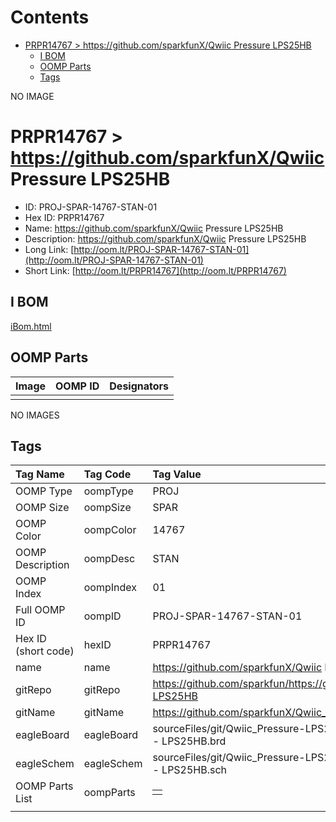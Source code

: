 



Contents
========

* [PRPR14767 > https://github.com/sparkfunX/Qwiic Pressure LPS25HB](#prpr14767--httpsgithubcomsparkfunxqwiic-pressure-lps25hb)
	* [I BOM](#i-bom)
	* [OOMP Parts](#oomp-parts)
	* [Tags](#tags)
  
NO IMAGE  
# PRPR14767 > https://github.com/sparkfunX/Qwiic Pressure LPS25HB

- ID: PROJ-SPAR-14767-STAN-01
- Hex ID: PRPR14767
- Name: https://github.com/sparkfunX/Qwiic Pressure LPS25HB
- Description: https://github.com/sparkfunX/Qwiic Pressure LPS25HB
- Long Link: [http://oom.lt/PROJ-SPAR-14767-STAN-01](http://oom.lt/PROJ-SPAR-14767-STAN-01)
- Short Link: [http://oom.lt/PRPR14767](http://oom.lt/PRPR14767)

## I BOM
  
[iBom.html](https://htmlpreview.github.io/?https://github.com/oomlout/oomlout_OOMP_projects_V2/blob/main/PROJ/SPAR/14767/STAN/01/ibom.html)
## OOMP Parts
  

|Image|OOMP ID|Designators|
| :--- | :--- | :--- |
||||
  
NO IMAGES  
## Tags
  

|Tag Name|Tag Code|Tag Value|
| :--- | :--- | :--- |
|OOMP Type|oompType|PROJ|
|OOMP Size|oompSize|SPAR|
|OOMP Color|oompColor|14767|
|OOMP Description|oompDesc|STAN|
|OOMP Index|oompIndex|01|
|Full OOMP ID|oompID|PROJ-SPAR-14767-STAN-01|
|Hex ID (short code)|hexID|PRPR14767|
|name|name|https://github.com/sparkfunX/Qwiic Pressure LPS25HB|
|gitRepo|gitRepo|https://github.com/sparkfun/https://github.com/sparkfunX/Qwiic_Pressure-LPS25HB|
|gitName|gitName|https://github.com/sparkfunX/Qwiic_Pressure-LPS25HB|
|eagleBoard|eagleBoard|sourceFiles/git/Qwiic_Pressure-LPS25HB/Hardware/Qwiic Pressure Sensor - LPS25HB.brd|
|eagleSchem|eagleSchem|sourceFiles/git/Qwiic_Pressure-LPS25HB/Hardware/Qwiic Pressure Sensor - LPS25HB.sch|
|OOMP Parts List|oompParts|<table><tr><td></td></tr></table>|
||||

